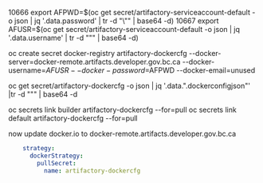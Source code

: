 10666  export AFPWD=$(oc get secret/artifactory-serviceaccount-default -o json | jq '.data.password' |  tr -d "\"" | base64 -d)
10667  export AFUSR=$(oc get secret/artifactory-serviceaccount-default -o json | jq '.data.username' |  tr -d "\"" | base64 -d)

oc create secret docker-registry artifactory-dockercfg --docker-server=docker-remote.artifacts.developer.gov.bc.ca --docker-username=$AFUSR --docker-password=$AFPWD --docker-email=unused

oc get secret/artifactory-dockercfg -o json | jq '.data.".dockerconfigjson"' |tr -d "\"" | base64 -d

oc secrets link builder artifactory-dockercfg --for=pull
oc secrets link default artifactory-dockercfg --for=pull

now update docker.io to docker-remote.artifacts.developer.gov.bc.ca

```yaml
    strategy:
      dockerStrategy:
        pullSecret:
          name: artifactory-dockercfg
```